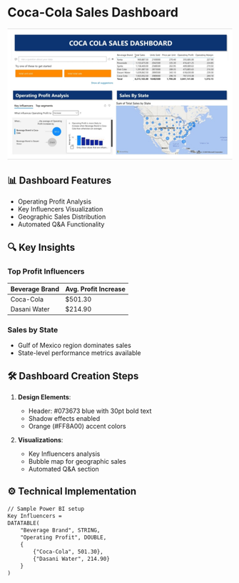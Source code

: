 # Coca-Cola Sales Dashboard

![Dashboard Screenshot](Cola_Sales_Dashboard.png)

## 📊 Dashboard Features
- Operating Profit Analysis
- Key Influencers Visualization
- Geographic Sales Distribution
- Automated Q&A Functionality

## 🔍 Key Insights
### Top Profit Influencers
| Beverage Brand | Avg. Profit Increase |
|----------------|---------------------|
| Coca-Cola      | $501.30             |
| Dasani Water   | $214.90             |

### Sales by State
- Gulf of Mexico region dominates sales
- State-level performance metrics available

## 🛠️ Dashboard Creation Steps
1. **Design Elements**:
   - Header: #073673 blue with 30pt bold text
   - Shadow effects enabled
   - Orange (#FF8A00) accent colors

2. **Visualizations**:
   - Key Influencers analysis
   - Bubble map for geographic sales
   - Automated Q&A section

## ⚙️ Technical Implementation
```powerquery
// Sample Power BI setup
Key Influencers = 
DATATABLE(
    "Beverage Brand", STRING,
    "Operating Profit", DOUBLE,
    {
        {"Coca-Cola", 501.30},
        {"Dasani Water", 214.90}
    }
)
